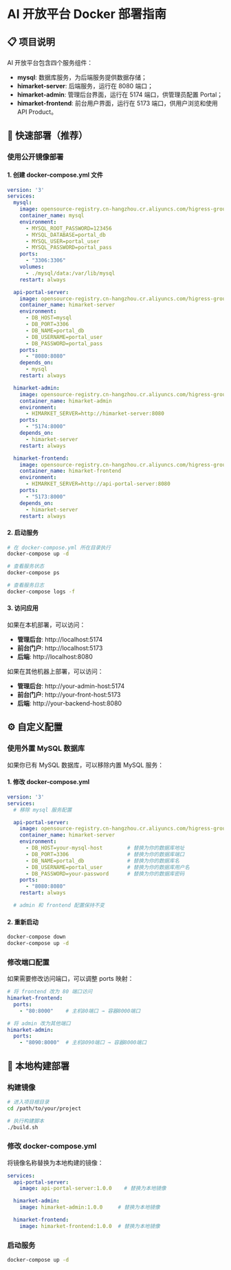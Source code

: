 # AI 开放平台 Docker 部署指南

## 📋 项目说明

AI 开放平台包含四个服务组件：
- **mysql**: 数据库服务，为后端服务提供数据存储；
- **himarket-server**: 后端服务，运行在 8080 端口；
- **himarket-admin**: 管理后台界面，运行在 5174 端口，供管理员配置 Portal；
- **himarket-frontend**: 前台用户界面，运行在 5173 端口，供用户浏览和使用 API Product。

## 🚀 快速部署（推荐）

### 使用公开镜像部署

#### 1. 创建 docker-compose.yml 文件

```yaml
version: '3'
services:
  mysql:
    image: opensource-registry.cn-hangzhou.cr.aliyuncs.com/higress-group/mysql:1.0.0
    container_name: mysql
    environment:
      - MYSQL_ROOT_PASSWORD=123456
      - MYSQL_DATABASE=portal_db
      - MYSQL_USER=portal_user
      - MYSQL_PASSWORD=portal_pass
    ports:
      - "3306:3306"
    volumes:
      - ./mysql/data:/var/lib/mysql
    restart: always

  api-portal-server:
    image: opensource-registry.cn-hangzhou.cr.aliyuncs.com/higress-group/api-portal-server:1.0.0
    container_name: himarket-server
    environment:
      - DB_HOST=mysql
      - DB_PORT=3306
      - DB_NAME=portal_db
      - DB_USERNAME=portal_user
      - DB_PASSWORD=portal_pass
    ports:
      - "8080:8080"
    depends_on:
      - mysql
    restart: always

  himarket-admin:
    image: opensource-registry.cn-hangzhou.cr.aliyuncs.com/higress-group/himarket-admin:1.0.0
    container_name: himarket-admin
    environment:
      - HIMARKET_SERVER=http://himarket-server:8080
    ports:
      - "5174:8000"
    depends_on:
      - himarket-server
    restart: always

  himarket-frontend:
    image: opensource-registry.cn-hangzhou.cr.aliyuncs.com/higress-group/himarket-frontend:1.0.0
    container_name: himarket-frontend
    environment:
      - HIMARKET_SERVER=http://api-portal-server:8080
    ports:
      - "5173:8000"
    depends_on:
      - himarket-server
    restart: always
```

#### 2. 启动服务

```bash
# 在 docker-compose.yml 所在目录执行
docker-compose up -d

# 查看服务状态
docker-compose ps

# 查看服务日志
docker-compose logs -f
```

#### 3. 访问应用

如果在本机部署，可以访问：
- **管理后台**: http://localhost:5174
- **前台门户**: http://localhost:5173
- **后端**: http://localhost:8080

如果在其他机器上部署，可以访问：
- **管理后台**: http://your-admin-host:5174
- **前台门户**: http://your-front-host:5173
- **后端**: http://your-backend-host:8080

## ⚙️ 自定义配置

### 使用外置 MySQL 数据库

如果你已有 MySQL 数据库，可以移除内置 MySQL 服务：

#### 1. 修改 docker-compose.yml

```yaml
version: '3'
services:
  # 移除 mysql 服务配置

  api-portal-server:
    image: opensource-registry.cn-hangzhou.cr.aliyuncs.com/higress-group/api-portal-server:1.0.0
    container_name: himarket-server
    environment:
      - DB_HOST=your-mysql-host        # 替换为你的数据库地址
      - DB_PORT=3306                   # 替换为你的数据库端口
      - DB_NAME=portal_db              # 替换为你的数据库名
      - DB_USERNAME=portal_user        # 替换为你的数据库用户名
      - DB_PASSWORD=your-password      # 替换为你的数据库密码
    ports:
      - "8080:8080"
    restart: always

  # admin 和 frontend 配置保持不变
```

#### 2. 重新启动

```bash
docker-compose down
docker-compose up -d
```

### 修改端口配置

如果需要修改访问端口，可以调整 ports 映射：

```yaml
# 将 frontend 改为 80 端口访问
himarket-frontend:
  ports:
    - "80:8000"    # 主机80端口 → 容器8000端口

# 将 admin 改为其他端口
himarket-admin:
  ports:
    - "8090:8000"  # 主机8090端口 → 容器8000端口
```

## 🔨 本地构建部署

### 构建镜像

```bash
# 进入项目根目录
cd /path/to/your/project

# 执行构建脚本
./build.sh
```

### 修改 docker-compose.yml

将镜像名称替换为本地构建的镜像：

```yaml
services:
  api-portal-server:
    image: api-portal-server:1.0.0    # 替换为本地镜像

  himarket-admin:
    image: himarket-admin:1.0.0     # 替换为本地镜像

  himarket-frontend:
    image: himarket-frontend:1.0.0  # 替换为本地镜像
```

### 启动服务

```bash
docker-compose up -d
```